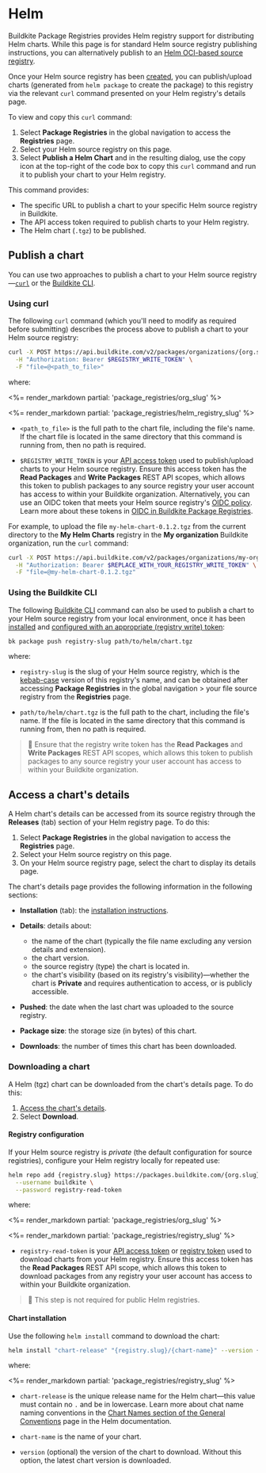 # Helm

Buildkite Package Registries provides Helm registry support for distributing Helm charts. While this page is for standard Helm source registry publishing instructions, you can alternatively publish to an [Helm OCI-based source registry](/docs/package-registries/helm-oci).

Once your Helm source registry has been [created](/docs/package-registries/manage-registries#create-a-source-registry), you can publish/upload charts (generated from `helm package` to create the package) to this registry via the relevant `curl` command presented on your Helm registry's details page.

To view and copy this `curl` command:

1. Select **Package Registries** in the global navigation to access the **Registries** page.
1. Select your Helm source registry on this page.
1. Select **Publish a Helm Chart** and in the resulting dialog, use the copy icon at the top-right of the code box to copy this `curl` command and run it to publish your chart to your Helm registry.

This command provides:

- The specific URL to publish a chart to your specific Helm source registry in Buildkite.
- The API access token required to publish charts to your Helm registry.
- The Helm chart (`.tgz`) to be published.

## Publish a chart

You can use two approaches to publish a chart to your Helm source registry—[`curl`](#publish-a-chart-using-curl) or the [Buildkite CLI](#publish-a-chart-using-the-buildkite-cli).

### Using curl

The following `curl` command (which you'll need to modify as required before submitting) describes the process above to publish a chart to your Helm source registry:

```bash
curl -X POST https://api.buildkite.com/v2/packages/organizations/{org.slug}/registries/{registry.slug}/packages \
  -H "Authorization: Bearer $REGISTRY_WRITE_TOKEN" \
  -F "file=@<path_to_file>"
```

where:

<%= render_markdown partial: 'package_registries/org_slug' %>

<%= render_markdown partial: 'package_registries/helm_registry_slug' %>

- `<path_to_file>` is the full path to the chart file, including the file's name. If the chart file is located in the same directory that this command is running from, then no path is required.

- `$REGISTRY_WRITE_TOKEN` is your [API access token](https://buildkite.com/user/api-access-tokens) used to publish/upload charts to your Helm source registry. Ensure this access token has the **Read Packages** and **Write Packages** REST API scopes, which allows this token to publish packages to any source registry your user account has access to within your Buildkite organization. Alternatively, you can use an OIDC token that meets your Helm source registry's [OIDC policy](/docs/package-registries/security/oidc#define-an-oidc-policy-for-a-registry). Learn more about these tokens in [OIDC in Buildkite Package Registries](/docs/package-registries/security/oidc).

For example, to upload the file `my-helm-chart-0.1.2.tgz` from the current directory to the **My Helm Charts** registry in the **My organization** Buildkite organization, run the `curl` command:

```bash
curl -X POST https://api.buildkite.com/v2/packages/organizations/my-organization/registries/my-helm-charts/packages \
  -H "Authorization: Bearer $REPLACE_WITH_YOUR_REGISTRY_WRITE_TOKEN" \
  -F "file=@my-helm-chart-0.1.2.tgz"
```

### Using the Buildkite CLI

The following [Buildkite CLI](/docs/platform/cli) command can also be used to publish a chart to your Helm source registry from your local environment, once it has been [installed](/docs/platform/cli/installation) and [configured with an appropriate (registry write) token](/docs/platform/cli/configuration):

```bash
bk package push registry-slug path/to/helm/chart.tgz
```

where:

- `registry-slug` is the slug of your Helm source registry, which is the [kebab-case](https://en.wikipedia.org/wiki/Letter_case#Kebab_case) version of this registry's name, and can be obtained after accessing **Package Registries** in the global navigation > your file source registry from the **Registries** page.

- `path/to/helm/chart.tgz` is the full path to the chart, including the file's name. If the file is located in the same directory that this command is running from, then no path is required.

> 📘
> Ensure that the registry write token has the **Read Packages** and **Write Packages** REST API scopes, which allows this token to publish packages to any source registry your user account has access to within your Buildkite organization.

## Access a chart's details

A Helm chart's details can be accessed from its source registry through the **Releases** (tab) section of your Helm registry page. To do this:

1. Select **Package Registries** in the global navigation to access the **Registries** page.
1. Select your Helm source registry on this page.
1. On your Helm source registry page, select the chart to display its details page.

The chart's details page provides the following information in the following sections:

- **Installation** (tab): the [installation instructions](#access-a-charts-details-downloading-a-chart).
- **Details**: details about:

    * the name of the chart (typically the file name excluding any version details and extension).
    * the chart version.
    * the source registry (type) the chart is located in.
    * the chart's visibility (based on its registry's visibility)—whether the chart is **Private** and requires authentication to access, or is publicly accessible.

- **Pushed**: the date when the last chart was uploaded to the source registry.
- **Package size**: the storage size (in bytes) of this chart.
- **Downloads**: the number of times this chart has been downloaded.

### Downloading a chart

A Helm (tgz) chart can be downloaded from the chart's details page. To do this:

1. [Access the chart's details](#access-a-charts-details).
1. Select **Download**.

#### Registry configuration

If your Helm source registry is _private_ (the default configuration for source registries), configure your Helm registry locally for repeated use:

```bash
helm repo add {registry.slug} https://packages.buildkite.com/{org.slug}/{registry.slug}/helm \
  --username buildkite \
  --password registry-read-token
```

where:

<%= render_markdown partial: 'package_registries/org_slug' %>

<%= render_markdown partial: 'package_registries/registry_slug' %>

- `registry-read-token` is your [API access token](https://buildkite.com/user/api-access-tokens) or [registry token](/docs/package-registries/manage-registries#configure-registry-tokens) used to download charts from your Helm registry. Ensure this access token has the **Read Packages** REST API scope, which allows this token to download packages from any registry your user account has access to within your Buildkite organization.

> 📘
> This step is not required for public Helm registries.

#### Chart installation

Use the following `helm install` command to download the chart:

```bash
helm install "chart-release" "{registry.slug}/{chart-name}" --version {version}
```

where:

<%= render_markdown partial: 'package_registries/registry_slug' %>

- `chart-release` is the unique release name for the Helm chart—this value must contain no `.` and be in lowercase. Learn more about chat name naming conventions in the [Chart Names section of the General Conventions](https://helm.sh/docs/chart_best_practices/conventions/#chart-names) page in the Helm documentation.

- `chart-name` is the name of your chart.

- `version` (optional) the version of the chart to download. Without this option, the latest chart version is downloaded.
